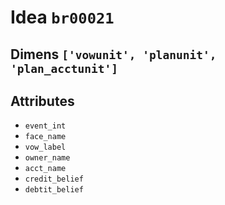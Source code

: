 # Idea `br00021`

## Dimens `['vowunit', 'planunit', 'plan_acctunit']`

## Attributes
- `event_int`
- `face_name`
- `vow_label`
- `owner_name`
- `acct_name`
- `credit_belief`
- `debtit_belief`
